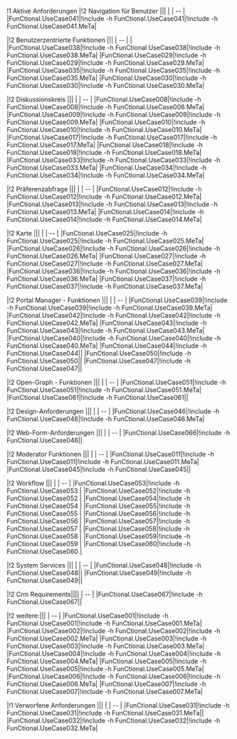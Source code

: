 !1 Aktive Anforderungen
|!2 Navigation für Benutzer     |||                                                               |
| -- |
|FunCtional.UseCase041|!include -h FunCtional.UseCase041|!include -h FunCtional.UseCase041.MeTa|

|!2 Benutzerzentrierte Funktionen        |||
| -- |                                                      |
|FunCtional.UseCase038|!include -h FunCtional.UseCase038|!include -h FunCtional.UseCase038.MeTa|
|FunCtional.UseCase029|!include -h FunCtional.UseCase029|!include -h FunCtional.UseCase029.MeTa|
|FunCtional.UseCase035|!include -h FunCtional.UseCase035|!include -h FunCtional.UseCase035.MeTa|
|FunCtional.UseCase030|!include -h FunCtional.UseCase030|!include -h FunCtional.UseCase030.MeTa|

|!2 Diskussionskreis         |||                                                                  |
| -- |
|FunCtional.UseCase008|!include -h FunCtional.UseCase008|!include -h FunCtional.UseCase008.MeTa|
|FunCtional.UseCase009|!include -h FunCtional.UseCase009|!include -h FunCtional.UseCase009.MeTa|
|FunCtional.UseCase010|!include -h FunCtional.UseCase010|!include -h FunCtional.UseCase010.MeTa|
|FunCtional.UseCase017|!include -h FunCtional.UseCase017|!include -h FunCtional.UseCase017.MeTa|
|FunCtional.UseCase018|!include -h FunCtional.UseCase018|!include -h FunCtional.UseCase018.MeTa|
|FunCtional.UseCase033|!include -h FunCtional.UseCase033|!include -h FunCtional.UseCase033.MeTa|
|FunCtional.UseCase034|!include -h FunCtional.UseCase034|!include -h FunCtional.UseCase034.MeTa|

|!2 Präferenzabfrage           |||                                                                |
| -- |
|FunCtional.UseCase012|!include -h FunCtional.UseCase012|!include -h FunCtional.UseCase012.MeTa|
|FunCtional.UseCase013|!include -h FunCtional.UseCase013|!include -h FunCtional.UseCase013.MeTa|
|FunCtional.UseCase014|!include -h FunCtional.UseCase014|!include -h FunCtional.UseCase014.MeTa|

|!2 Karte                     |||                                                                 |
| -- |
|FunCtional.UseCase025|!include -h FunCtional.UseCase025|!include -h FunCtional.UseCase025.MeTa|
|FunCtional.UseCase026|!include -h FunCtional.UseCase026|!include -h FunCtional.UseCase026.MeTa|
|FunCtional.UseCase027|!include -h FunCtional.UseCase027|!include -h FunCtional.UseCase027.MeTa|
|FunCtional.UseCase036|!include -h FunCtional.UseCase036|!include -h FunCtional.UseCase036.MeTa|
|FunCtional.UseCase037|!include -h FunCtional.UseCase037|!include -h FunCtional.UseCase037.MeTa|

|!2 Portal Manager - Funktionen      |||                                                          |
| -- |
|FunCtional.UseCase039|!include -h FunCtional.UseCase039|!include -h FunCtional.UseCase039.MeTa|
|FunCtional.UseCase042|!include -h FunCtional.UseCase042|!include -h FunCtional.UseCase042.MeTa|
|FunCtional.UseCase043|!include -h FunCtional.UseCase043|!include -h FunCtional.UseCase043.MeTa|
|FunCtional.UseCase040|!include -h FunCtional.UseCase040|!include -h FunCtional.UseCase040.MeTa|
|FunCtional.UseCase044|!include -h FunCtional.UseCase044||
|FunCtional.UseCase050|!include -h FunCtional.UseCase050||
|FunCtional.UseCase047|!include -h FunCtional.UseCase047||

|!2 Open-Graph - Funktionen      |||                                                              |
| -- |
|FunCtional.UseCase051|!include -h FunCtional.UseCase051|!include -h FunCtional.UseCase051.MeTa|
|FunCtional.UseCase061|!include -h FunCtional.UseCase061||

|!2 Design-Anforderungen       |||                                                                |
| -- |
|FunCtional.UseCase046|!include -h FunCtional.UseCase046|!include -h FunCtional.UseCase046.MeTa|

|!2 Web-Form-Anforderungen    |||                                                                 |
| -- |
|FunCtional.UseCase066|!include -h FunCtional.UseCase046||

|!2 Moderator Funktionen      |||                                                                 |
| -- |
|FunCtional.UseCase011|!include -h FunCtional.UseCase011|!include -h FunCtional.UseCase011.MeTa|
|FunCtional.UseCase045|!include -h FunCtional.UseCase045||

|!2 Workflow     |||                                                                              |
| -- |
|FunCtional.UseCase053|!include -h FunCtional.UseCase053                                       |
|FunCtional.UseCase052|!include -h FunCtional.UseCase052                                       |
|FunCtional.UseCase054|!include -h FunCtional.UseCase054                                       |
|FunCtional.UseCase055|!include -h FunCtional.UseCase055                                       |
|FunCtional.UseCase056|!include -h FunCtional.UseCase056                                       |
|FunCtional.UseCase057|!include -h FunCtional.UseCase057                                       |
|FunCtional.UseCase058|!include -h FunCtional.UseCase058                                       |
|FunCtional.UseCase059|!include -h FunCtional.UseCase059                                       |
|FunCtional.UseCase060|!include -h FunCtional.UseCase060                                       |

|!2 System Services       |||                                                                     |
| -- |
|FunCtional.UseCase048|!include -h FunCtional.UseCase048||
|FunCtional.UseCase049|!include -h FunCtional.UseCase049||

|!2 Crm Requirements||||
| -- |
|FunCtional.UseCase067|!include -h FunCtional.UseCase067||

|!2 weitere:|||
| -- |
|FunCtional.UseCase001|!include -h FunCtional.UseCase001|!include -h FunCtional.UseCase001.MeTa|
|FunCtional.UseCase002|!include -h FunCtional.UseCase002|!include -h FunCtional.UseCase002.MeTa|
|FunCtional.UseCase003|!include -h FunCtional.UseCase003|!include -h FunCtional.UseCase003.MeTa|
|FunCtional.UseCase004|!include -h FunCtional.UseCase004|!include -h FunCtional.UseCase004.MeTa|
|FunCtional.UseCase005|!include -h FunCtional.UseCase005|!include -h FunCtional.UseCase005.MeTa|
|FunCtional.UseCase006|!include -h FunCtional.UseCase006|!include -h FunCtional.UseCase006.MeTa|
|FunCtional.UseCase007|!include -h FunCtional.UseCase007|!include -h FunCtional.UseCase007.MeTa|

|!1 Verworfene Anforderungen    |||                                                                 |
| -- |
|FunCtional.UseCase031|!include -h FunCtional.UseCase031|!include -h FunCtional.UseCase031.MeTa||
|FunCtional.UseCase032|!include -h FunCtional.UseCase032|!include -h FunCtional.UseCase032.MeTa|


